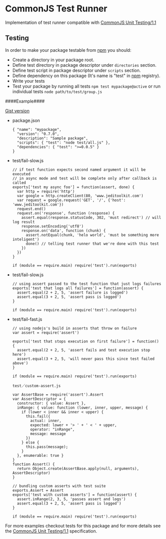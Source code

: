 CommonJS Test Runner
====================

Implementation of test runner compatible with [CommonJS Unit Testing/1.1]

Testing
-------

In order to make your package testable from [npm] you should:

- Create a directory in your package root.
- Define test directory in package descriptor under `directories` section.
- Define test script in package descriptor under `scripts` section.
- Define dependency on this package (It's name is "test" in [npm] registry).
- Write your tests
- Test your package by running all tests `npm test mypackage@active`
  or run individual tests `node path/to/test/group.js`

####Example####

[Gist version](http://gist.github.com/616484)

- package.json

      { "name": "mypackage",
        "version": "0.7.0",
        "description": "Sample package",
        "scripts": { "test": "node test/all.js" },
        "dependencies": { "test": ">=0.0.5" }
      }

- test/fail-slow.js

      // if test function expects second named argument it will be executed
      // in async mode and test will be complete only after callback is called
      exports['test my async foo'] = function(assert, done) {
        var http = require('http')
        var google = http.createClient(80, 'www.jeditoolkit.com')
        var request = google.request('GET', '/', {'host': 'www.jeditoolkit.com'})
        request.end()
        request.on('response', function (response) {
          assert.equal(response.statusCode, 302, 'must redirect') // will log result
          response.setEncoding('utf8')
          response.on('data', function (chunk) {
            assert.notEqual(chunk, 'helo world', 'must be something more inteligent')
            done() // telling test runner that we're done with this test
          })
        })
      }

      if (module == require.main) require('test').run(exports)

- test/fail-slow.js

      // using assert passed to the test function that just logs failures
      exports['test that logs all failures'] = function(assert) {
        assert.equal(2 + 2, 5, 'assert failure is logged')
        assert.equal(3 + 2, 5, 'assert pass is logged')
      }

      if (module == require.main) require('test').run(exports)

- test/fail-fast.js

      // using nodejs's build in asserts that throw on failure
      var assert = require('assert')

      exports['test that stops execution on first failure'] = function() {
        assert.equal(2 + 2, 5, 'assert fails and test execution stop here')
        assert.equal(3 + 2, 5, 'will never pass this since test failed above')
      }

      if (module == require.main) require('test').run(exports)

      test／custom-assert.js

      var AssertBase = require('assert').Assert
      var AssertDescriptor = {
        constructor: { value: Assert },
        inRange: { value: function (lower, inner, upper, message) {
          if (lower < inner && inner < upper) {
            this.fail({
              actual: inner,
              expected: lower + '> ' + ' < ' + upper,
              operator: "inRange",
              message: message
            })
          } else {
            this.pass(message);
          }
        }, enumerable: true }
      }
      function Assert() {
        return Object.create(AssertBase.apply(null, arguments), AssertDescriptor)
      }

      // bundling custom asserts with test suite
      exports.Assert = Assert
      exports['test with custom asserts'] = function(assert) {
        assert.inRange(2, 3, 5, 'passes assert and logs')
        assert.equal(3 + 2, 5, 'assert pass is logged')
      }

      if (module == require.main) require('test').run(exports)



For more examples checkout tests for this package and for more details see
the [CommonJS Unit Testing/1.1] specification.

[CommonJS Unit Testing/1.1]:http://wiki.commonjs.org/wiki/Unit_Testing/1.1
[npm]:http://npmjs.org/

